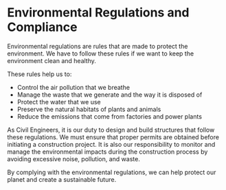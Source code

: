 # Environmental Regulations and Compliance

Environmental regulations are rules that are made to protect the environment. We have to follow these rules if we want to keep the environment clean and healthy. 

These rules help us to: 

* Control the air pollution that we breathe 
* Manage the waste that we generate and the way it is disposed of 
* Protect the water that we use 
* Preserve the natural habitats of plants and animals 
* Reduce the emissions that come from factories and power plants 

As Civil Engineers, it is our duty to design and build structures that follow these regulations. We must ensure that proper permits are obtained before initiating a construction project. It is also our responsibility to monitor and manage the environmental impacts during the construction process by avoiding excessive noise, pollution, and waste. 

By complying with the environmental regulations, we can help protect our planet and create a sustainable future.
